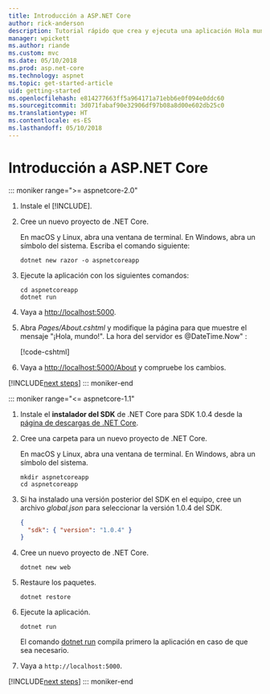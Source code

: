 ```yaml
---
title: Introducción a ASP.NET Core
author: rick-anderson
description: Tutorial rápido que crea y ejecuta una aplicación Hola mundo sencilla mediante ASP.NET Core.
manager: wpickett
ms.author: riande
ms.custom: mvc
ms.date: 05/10/2018
ms.prod: asp.net-core
ms.technology: aspnet
ms.topic: get-started-article
uid: getting-started
ms.openlocfilehash: e814277663ff5a964171a71ebb6e0f094e0ddc60
ms.sourcegitcommit: 3d071fabaf90e32906df97b08a8d00e602db25c0
ms.translationtype: HT
ms.contentlocale: es-ES
ms.lasthandoff: 05/10/2018
---
```

# <a name="get-started-with-aspnet-core"></a>Introducción a ASP.NET Core

::: moniker range=">= aspnetcore-2.0"

1. Instale el [!INCLUDE[](~/includes/net-core-sdk-download-link.md)].

2. Cree un nuevo proyecto de .NET Core.

   En macOS y Linux, abra una ventana de terminal. En Windows, abra un símbolo del sistema. Escriba el comando siguiente:

    ```terminal
    dotnet new razor -o aspnetcoreapp
    ```

3. Ejecute la aplicación con los siguientes comandos:

    ```terminal
    cd aspnetcoreapp
    dotnet run
    ```

4. Vaya a [http://localhost:5000](http://localhost:5000).

5. Abra *Pages/About.cshtml* y modifique la página para que muestre el mensaje "¡Hola, mundo!". La hora del servidor es @DateTime.Now" :

    [!code-cshtml[](getting-started/sample/getting-started/about.cshtml?highlight=9&range=1-9)]

6. Vaya a [http://localhost:5000/About](http://localhost:5000/About) y compruebe los cambios.

[!INCLUDE[next steps](~/includes/getting-started/next-steps.md)]
::: moniker-end

::: moniker range="<= aspnetcore-1.1"

1. Instale el **instalador del SDK** de .NET Core para SDK 1.0.4 desde la [página de descargas de .NET Core](https://www.microsoft.com/net/download/all).

2. Cree una carpeta para un nuevo proyecto de .NET Core.

   En macOS y Linux, abra una ventana de terminal. En Windows, abra un símbolo del sistema.

   ```terminal
   mkdir aspnetcoreapp
   cd aspnetcoreapp
   ```

3. Si ha instalado una versión posterior del SDK en el equipo, cree un archivo *global.json* para seleccionar la versión 1.0.4 del SDK.

   ```json
   {
     "sdk": { "version": "1.0.4" }
   }
   ```

4. Cree un nuevo proyecto de .NET Core.

   ```terminal
   dotnet new web
   ```

5. Restaure los paquetes.

    ```terminal
    dotnet restore
    ```

6. Ejecute la aplicación.

   ```terminal
   dotnet run
   ```

   El comando [dotnet run](/dotnet/core/tools/dotnet-run) compila primero la aplicación en caso de que sea necesario.

7. Vaya a `http://localhost:5000`.

[!INCLUDE[next steps](~/includes/getting-started/next-steps.md)]
::: moniker-end